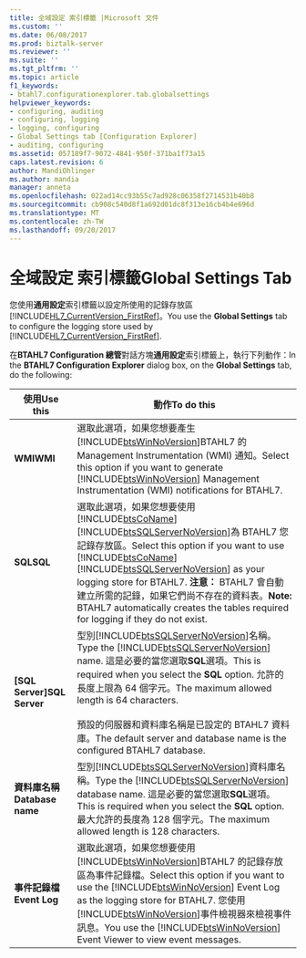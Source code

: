 ```yaml
---
title: 全域設定 索引標籤 |Microsoft 文件
ms.custom: ''
ms.date: 06/08/2017
ms.prod: biztalk-server
ms.reviewer: ''
ms.suite: ''
ms.tgt_pltfrm: ''
ms.topic: article
f1_keywords:
- btahl7.configurationexplorer.tab.globalsettings
helpviewer_keywords:
- configuring, auditing
- configuring, logging
- logging, configuring
- Global Settings tab [Configuration Explorer]
- auditing, configuring
ms.assetid: 057189f7-9072-4841-950f-371ba1f73a15
caps.latest.revision: 6
author: MandiOhlinger
ms.author: mandia
manager: anneta
ms.openlocfilehash: 022ad14cc93b55c7ad928c06358f2714531b40b8
ms.sourcegitcommit: cb908c540d8f1a692d01dc8f313e16cb4b4e696d
ms.translationtype: MT
ms.contentlocale: zh-TW
ms.lasthandoff: 09/20/2017
---
```

# <a name="global-settings-tab"></a><span data-ttu-id="06bbd-102">全域設定 索引標籤</span><span class="sxs-lookup"><span data-stu-id="06bbd-102">Global Settings Tab</span></span>
<span data-ttu-id="06bbd-103">您使用**通用設定**索引標籤以設定所使用的記錄存放區[!INCLUDE[HL7_CurrentVersion_FirstRef](../../includes/hl7-currentversion-firstref-md.md)]。</span><span class="sxs-lookup"><span data-stu-id="06bbd-103">You use the **Global Settings** tab to configure the logging store used by [!INCLUDE[HL7_CurrentVersion_FirstRef](../../includes/hl7-currentversion-firstref-md.md)].</span></span>  
  
 <span data-ttu-id="06bbd-104">在**BTAHL7 Configuration 總管**對話方塊**通用設定**索引標籤上，執行下列動作：</span><span class="sxs-lookup"><span data-stu-id="06bbd-104">In the **BTAHL7 Configuration Explorer** dialog box, on the **Global Settings** tab, do the following:</span></span>  
  
|<span data-ttu-id="06bbd-105">使用</span><span class="sxs-lookup"><span data-stu-id="06bbd-105">Use this</span></span>|<span data-ttu-id="06bbd-106">動作</span><span class="sxs-lookup"><span data-stu-id="06bbd-106">To do this</span></span>|  
|--------------|----------------|  
|<span data-ttu-id="06bbd-107">**WMI**</span><span class="sxs-lookup"><span data-stu-id="06bbd-107">**WMI**</span></span>|<span data-ttu-id="06bbd-108">選取此選項，如果您想要產生[!INCLUDE[btsWinNoVersion](../../includes/btswinnoversion-md.md)]BTAHL7 的 Management Instrumentation (WMI) 通知。</span><span class="sxs-lookup"><span data-stu-id="06bbd-108">Select this option if you want to generate [!INCLUDE[btsWinNoVersion](../../includes/btswinnoversion-md.md)] Management Instrumentation (WMI) notifications for BTAHL7.</span></span>|  
|<span data-ttu-id="06bbd-109">**SQL**</span><span class="sxs-lookup"><span data-stu-id="06bbd-109">**SQL**</span></span>|<span data-ttu-id="06bbd-110">選取此選項，如果您想要使用[!INCLUDE[btsCoName](../../includes/btsconame-md.md)][!INCLUDE[btsSQLServerNoVersion](../../includes/btssqlservernoversion-md.md)]為 BTAHL7 您記錄存放區。</span><span class="sxs-lookup"><span data-stu-id="06bbd-110">Select this option if you want to use [!INCLUDE[btsCoName](../../includes/btsconame-md.md)][!INCLUDE[btsSQLServerNoVersion](../../includes/btssqlservernoversion-md.md)] as your logging store for BTAHL7.</span></span> <span data-ttu-id="06bbd-111">**注意：** BTAHL7 會自動建立所需的記錄，如果它們尚不存在的資料表。</span><span class="sxs-lookup"><span data-stu-id="06bbd-111">**Note:**  BTAHL7 automatically creates the tables required for logging if they do not exist.</span></span>|  
|<span data-ttu-id="06bbd-112">**[SQL Server]**</span><span class="sxs-lookup"><span data-stu-id="06bbd-112">**SQL Server**</span></span>|<span data-ttu-id="06bbd-113">型別[!INCLUDE[btsSQLServerNoVersion](../../includes/btssqlservernoversion-md.md)]名稱。</span><span class="sxs-lookup"><span data-stu-id="06bbd-113">Type the [!INCLUDE[btsSQLServerNoVersion](../../includes/btssqlservernoversion-md.md)] name.</span></span> <span data-ttu-id="06bbd-114">這是必要的當您選取**SQL**選項。</span><span class="sxs-lookup"><span data-stu-id="06bbd-114">This is required when you select the **SQL** option.</span></span> <span data-ttu-id="06bbd-115">允許的長度上限為 64 個字元。</span><span class="sxs-lookup"><span data-stu-id="06bbd-115">The maximum allowed length is 64 characters.</span></span><br /><br /> <span data-ttu-id="06bbd-116">預設的伺服器和資料庫名稱是已設定的 BTAHL7 資料庫。</span><span class="sxs-lookup"><span data-stu-id="06bbd-116">The default server and database name is the configured BTAHL7 database.</span></span>|  
|<span data-ttu-id="06bbd-117">**資料庫名稱**</span><span class="sxs-lookup"><span data-stu-id="06bbd-117">**Database name**</span></span>|<span data-ttu-id="06bbd-118">型別[!INCLUDE[btsSQLServerNoVersion](../../includes/btssqlservernoversion-md.md)]資料庫名稱。</span><span class="sxs-lookup"><span data-stu-id="06bbd-118">Type the [!INCLUDE[btsSQLServerNoVersion](../../includes/btssqlservernoversion-md.md)] database name.</span></span> <span data-ttu-id="06bbd-119">這是必要的當您選取**SQL**選項。</span><span class="sxs-lookup"><span data-stu-id="06bbd-119">This is required when you select the **SQL** option.</span></span> <span data-ttu-id="06bbd-120">最大允許的長度為 128 個字元。</span><span class="sxs-lookup"><span data-stu-id="06bbd-120">The maximum allowed length is 128 characters.</span></span>|  
|<span data-ttu-id="06bbd-121">**事件記錄檔**</span><span class="sxs-lookup"><span data-stu-id="06bbd-121">**Event Log**</span></span>|<span data-ttu-id="06bbd-122">選取此選項，如果您想要使用[!INCLUDE[btsWinNoVersion](../../includes/btswinnoversion-md.md)]BTAHL7 的記錄存放區為事件記錄檔。</span><span class="sxs-lookup"><span data-stu-id="06bbd-122">Select this option if you want to use the [!INCLUDE[btsWinNoVersion](../../includes/btswinnoversion-md.md)] Event Log as the logging store for BTAHL7.</span></span> <span data-ttu-id="06bbd-123">您使用[!INCLUDE[btsWinNoVersion](../../includes/btswinnoversion-md.md)]事件檢視器來檢視事件訊息。</span><span class="sxs-lookup"><span data-stu-id="06bbd-123">You use the [!INCLUDE[btsWinNoVersion](../../includes/btswinnoversion-md.md)] Event Viewer to view event messages.</span></span>|